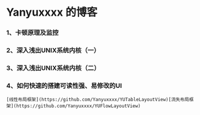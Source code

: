 # Yanyuxxxx 的博客

### 1、卡顿原理及监控
### 2、深入浅出UNIX系统内核（一）
### 3、深入浅出UNIX系统内核（二）
### 4、如何快速的搭建可读性强、易修改的UI
    [线性布局框架](https://github.com/Yanyuxxxx/YUTableLayoutView)[流失布局框架](https://github.com/Yanyuxxxx/YUFlowLayoutView) 
